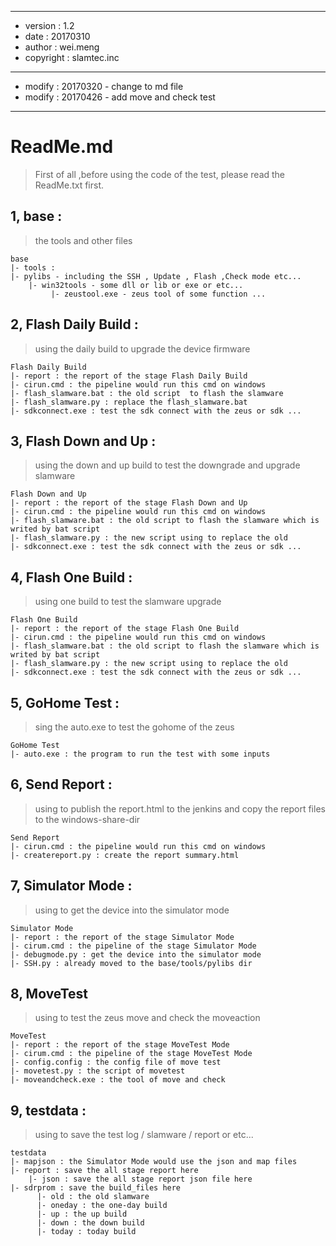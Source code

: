 *************************************
* version : 1.2
* date    : 20170310
* author  : wei.meng
* copyright : slamtec.inc
*************************************
* modify : 20170320 - change to md file
* modify : 20170426 - add move and check test

*************************************

# ReadMe.md

> First of all ,before using the code of the test, please read the ReadMe.txt first.

## 1, base :
   
>    the tools and other files

    base
    |- tools :
    |- pylibs - including the SSH , Update , Flash ,Check mode etc...
        |- win32tools - some dll or lib or exe or etc...
             |- zeustool.exe - zeus tool of some function ...

## 2, Flash Daily Build :

>    using the daily build to upgrade the device firmware
    
    Flash Daily Build
    |- report : the report of the stage Flash Daily Build
    |- cirun.cmd : the pipeline would run this cmd on windows
    |- flash_slamware.bat : the old script  to flash the slamware 
    |- flash_slamware.py : replace the flash_slamware.bat 
    |- sdkconnect.exe : test the sdk connect with the zeus or sdk ...
    
## 3, Flash Down and Up :
    
>    using the down and up build to test the downgrade and upgrade slamware

    Flash Down and Up
    |- report : the report of the stage Flash Down and Up
    |- cirun.cmd : the pipeline would run this cmd on windows
    |- flash_slamware.bat : the old script to flash the slamware which is writed by bat script
    |- flash_slamware.py : the new script using to replace the old 
    |- sdkconnect.exe : test the sdk connect with the zeus or sdk ...
    
## 4, Flash One Build :

>    using one build to test the slamware upgrade

    Flash One Build
    |- report : the report of the stage Flash One Build
    |- cirun.cmd : the pipeline would run this cmd on windows
    |- flash_slamware.bat : the old script to flash the slamware which is writed by bat script
    |- flash_slamware.py : the new script using to replace the old 
    |- sdkconnect.exe : test the sdk connect with the zeus or sdk ...

## 5, GoHome Test :

>   sing the auto.exe to test the gohome of the zeus

    GoHome Test
    |- auto.exe : the program to run the test with some inputs
    
## 6, Send Report :

>    using to publish the report.html to the jenkins and copy the report files to the windows-share-dir

    Send Report
    |- cirun.cmd : the pipeline would run this cmd on windows
    |- createreport.py : create the report summary.html 
   
## 7, Simulator Mode :

>    using to get the device into the simulator mode

    Simulator Mode
    |- report : the report of the stage Simulator Mode
    |- cirum.cmd : the pipeline of the stage Simulator Mode
    |- debugmode.py : get the device into the simulator mode
    |- SSH.py : already moved to the base/tools/pylibs dir
   
## 8, MoveTest

>    using to test the zeus move and check the moveaction

    MoveTest
    |- report : the report of the stage MoveTest Mode
    |- cirum.cmd : the pipeline of the stage MoveTest Mode
    |- config.config : the config file of move test
    |- movetest.py : the script of movetest
    |- moveandcheck.exe : the tool of move and check
    



## 9, testdata :

>    using to save the test log / slamware / report or etc...

    testdata
    |- mapjson : the Simulator Mode would use the json and map files
    |- report : save the all stage report here
        |- json : save the all stage report json file here
    |- sdrprom : save the build_files here
          |- old : the old slamware
          |- oneday : the one-day build
          |- up : the up build
          |- down : the down build
          |- today : today build

    